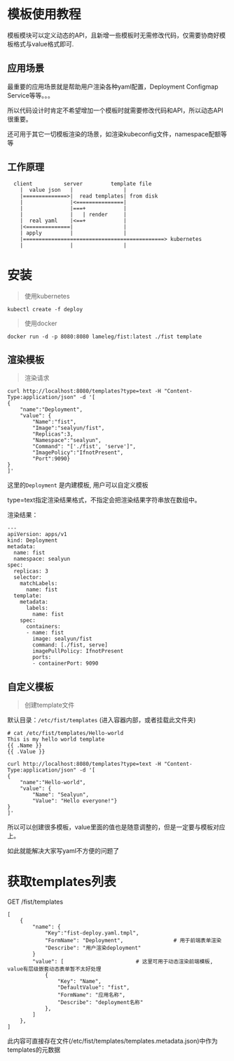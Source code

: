 # 模板使用教程
模板模块可以定义动态的API，且新增一些模板时无需修改代码，仅需要协商好模板格式与value格式即可.

## 应用场景
最重要的应用场景就是帮助用户渲染各种yaml配置，Deployment Configmap Service等等。。。

所以代码设计时肯定不希望增加一个模板时就需要修改代码和API，所以动态API很重要。

还可用于其它一切模板渲染的场景，如渲染kubeconfig文件，namespace配额等等

## 工作原理
```
  client          server         template file
    |  value json   |                |
    |==============>|  read templates| from disk
    |               |<===============|
    |               |===+            |
    |               |   | render     |
    |  real yaml    |<==+            |
    |<==============|                |
    | apply         |                |
    |=============================================> kubernetes
    |               |                |
```

# 安装
> 使用kubernetes

```
kubectl create -f deploy
```

> 使用docker

```
docker run -d -p 8080:8080 lameleg/fist:latest ./fist template
```

## 渲染模板
> 渲染请求

```shell
curl http://localhost:8080/templates?type=text -H "Content-Type:application/json" -d '[
{
	"name":"Deployment",  
	"value": {                       
		"Name":"fist",
		"Image":"sealyun/fist",
		"Replicas":3,
		"Namespace":"sealyun",
		"Command": "['./fist', 'serve']",
		"ImagePolicy":"IfnotPresent",
		"Port":9090}
}
]'
```
这里的`Deployment` 是内建模板, 用户可以自定义模板

type=text指定渲染结果格式，不指定会把渲染结果字符串放在数组中。

渲染结果：
```
---
apiVersion: apps/v1
kind: Deployment
metadata:
  name: fist
  namespace: sealyun
spec:
  replicas: 3
  selector:
    matchLabels:
      name: fist
  template:
    metadata:
      labels:
        name: fist
    spec:
      containers:
      - name: fist
        image: sealyun/fist
        command: [./fist, serve]
        imagePullPolicy: IfnotPresent
        ports:
        - containerPort: 9090
```

## 自定义模板
> 创建template文件

默认目录：`/etc/fist/templates` (进入容器内部，或者挂载此文件夹)

```
# cat /etc/fist/templates/Hello-world 
This is my hello world template
{{ .Name }}
{{ .Value }}
```

```shell
curl http://localhost:8080/templates?type=text -H "Content-Type:application/json" -d '[
{
	"name":"Hello-world",  
	"value": {                       
		"Name": "Sealyun",
        "Value": "Hello everyone!"}
}
]'
```

所以可以创建很多模板，value里面的值也是随意调整的，但是一定要与模板对应上。

如此就能解决大家写yaml不方便的问题了

# 获取templates列表
GET /fist/templates
```
[
    {
	    "name": {
            "Key":"fist-deploy.yaml.tmpl",  
            "FormName": "Deployment",                # 用于前端表单渲染
            "Describe": "用户渲染deployment"
        }
        "value": [                       # 这里可用于动态渲染前端模板, value有层级嵌套动态表单暂不太好处理
            {
                "Key": "Name",
                "DefaultValue": "fist",
                "FormName": "应用名称",
                "Describe": "deployment名称"
            },
        ]
    },
]
```
此内容可直接存在文件(/etc/fist/templates/templates.metadata.json)中作为templates的元数据
